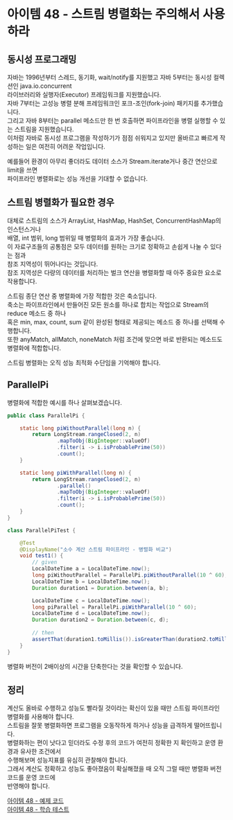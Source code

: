 # 아이템 48 - 스트림 병렬화는 주의해서 사용하라

## 동시성 프로그래밍

자바는 1996년부터 스레드, 동기화, wait/notify를 지원했고 자바 5부터는 동시성 컬렉션인 java.io.concurrent   
라이브러리와 실행자(Executor) 프레임워크를 지원했습니다.   
자바 7부터는 고성능 병렬 분해 프레임워크인 포크-조인(fork-join) 패키지를 추가했습니다.    
그리고 자바 8부터는 parallel 메소드만 한 번 호출하면 파이프라인을 병렬 실행할 수 있는 스트림을 지원했습니다.    
이처럼 자바로 동시성 프로그램을 작성하기가 점점 쉬워지고 있지만 올바르고 빠르게 작성하는 일은 여전히 어려운 작업입니다.    

예를들어 환경이 아무리 좋더라도 데이터 소스가 Stream.iterate거나 중간 연산으로 limit을 쓰면     
파이프라인 병렬화로는 성능 개선을 기대할 수 없습니다.    

## 스트림 병렬화가 필요한 경우

대체로 스트림의 소스가 ArrayList, HashMap, HashSet, ConcurrentHashMap의 인스턴스거나   
배열, int 범위, long 범위일 때 병렬화의 효과가 가장 좋습니다.    
이 자료구조들의 공통점은 모두 데이터를 원하는 크기로 정확하고 손쉽게 나눌 수 있다는 점과    
참조 지역성이 뛰어나다는 것입니다.   
참조 지역성은 다량의 데이터를 처리하는 벌크 연산을 병렬화할 때 아주 중요한 요소로 작용합니다.     

스트림 종단 연산 중 병렬화에 가장 적합한 것은 축소입니다.    
축소는 파이프라인에서 만들어진 모든 원소를 하나로 합치는 작업으로 Stream의 reduce 메소드 중 하나   
혹은 min, max, count, sum 같이 완성된 형태로 제공되는 메소드 중 하나를 선택해 수행합니다.    
또한 anyMatch, allMatch, noneMatch 처럼 조건에 맞으면 바로 반환되는 메소드도 병렬화에 적합합니다.     

스트림 병렬화는 오직 성능 최적화 수단임을 기억해야 합니다.    

## ParallelPi

병렬화에 적합한 예시를 하나 살펴보겠습니다.    

````java
public class ParallelPi {

    static long piWithoutParallel(long n) {
        return LongStream.rangeClosed(2, n)
                .mapToObj(BigInteger::valueOf)
                .filter(i -> i.isProbablePrime(50))
                .count();
    }

    static long piWithParallel(long n) {
        return LongStream.rangeClosed(2, n)
                .parallel()
                .mapToObj(BigInteger::valueOf)
                .filter(i -> i.isProbablePrime(50))
                .count();
    }
}
````

````java
class ParallelPiTest {

    @Test
    @DisplayName("소수 계산 스트림 파이프라인 - 병렬화 비교")
    void test1() {
        // given
        LocalDateTime a = LocalDateTime.now();
        long piWithoutParallel = ParallelPi.piWithoutParallel(10 ^ 60);
        LocalDateTime b = LocalDateTime.now();
        Duration duration1 = Duration.between(a, b);

        LocalDateTime c = LocalDateTime.now();
        long piParallel = ParallelPi.piWithParallel(10 ^ 60);
        LocalDateTime d = LocalDateTime.now();
        Duration duration2 = Duration.between(c, d);
        
        // then
        assertThat(duration1.toMillis()).isGreaterThan(duration2.toMillis());
    }
}
````

병렬화 버전이 2배이상의 시간을 단축한다는 것을 확인할 수 있습니다.     

## 정리

계산도 올바로 수행하고 성능도 빨라질 것이라는 확신이 있을 때만 스트림 파이프라인 병렬화를 사용해야 합니다.   
스트림을 잘못 병렬화하면 프로그램을 오동작하게 하거나 성능을 급격하게 떨어뜨립니다.    
병렬화하는 편이 낫다고 믿더라도 수정 후의 코드가 여전히 정확한 지 확인하고 운영 환경과 유사한 조건에서  
수행해보며 성능지표를 유심히 관찰해야 합니다.   
그래서 계산도 정확하고 성능도 좋아졌음이 확실해졌을 때 오직 그럴 때만 병렬화 버전 코드를 운영 코드에   
반영해야 합니다.        

[아이템 48 - 예제 코드](https://github.com/320Hwany/EffectiveJava/tree/main/src/main/java/effective/chapter7/item48)                                                                            
[아이템 48 - 학습 테스트](https://github.com/320Hwany/EffectiveJava/tree/main/src/test/java/effective/chapter7/item48)     